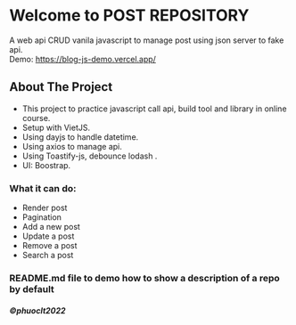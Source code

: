 # Welcome to POST REPOSITORY
 A web api CRUD vanila javascript to manage post using json server to fake api.
 </br>
 Demo: https://blog-js-demo.vercel.app/
<!-- ABOUT THE PROJECT -->
## About The Project
- This project to practice javascript call api, build tool and library in online course.
- Setup with VietJS.
- Using dayjs to handle datetime.
- Using axios to manage api.
- Using Toastify-js, debounce lodash .
- UI: Boostrap.

### What it can do:
* Render post 
* Pagination
* Add a new post
* Update a post
* Remove a post
* Search a post

### README.md file to demo how to show a description of a repo by default

##### ©phuoclt2022 
